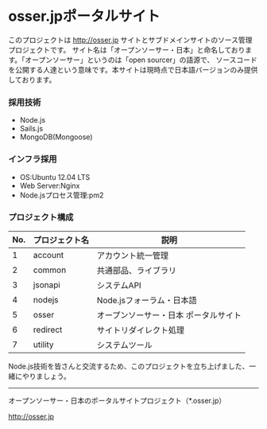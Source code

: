 osser.jpポータルサイト
============

このプロジェクトは http://osser.jp サイトとサブドメインサイトのソース管理プロジェクトです。
サイト名は「オープンソーサー・日本」と命名しております。「オープンソーサー」というのは「open sourcer」の語源で、
ソースコードを公開する人達という意味です。本サイトは現時点で日本語バージョンのみ提供しております。

### 採用技術

+ Node.js
+ Sails.js
+ MongoDB(Mongoose)

### インフラ採用

+ OS:Ubuntu 12.04 LTS
+ Web Server:Nginx
+ Node.jsプロセス管理:pm2

### プロジェクト構成

|No.|プロジェクト名|説明|
|--|-------------|-------------|
|1|account|アカウント統一管理|
|2|common|共通部品、ライブラリ|
|3|jsonapi|システムAPI|
|4|nodejs|Node.jsフォーラム・日本語|
|5|osser|オープンソーサー・日本 ポータルサイト|
|6|redirect|サイトリダイレクト処理|
|7|utility|システムツール|

Node.js技術を皆さんと交流するため、このプロジェクトを立ち上げました、一緒にやりましょう。

-------------

オープンソーサー・日本のポータルサイトプロジェクト（*.osser.jp）

http://osser.jp
